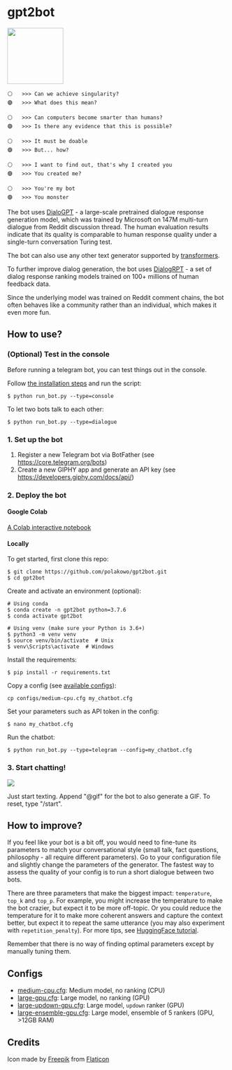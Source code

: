 # gpt2bot

<img src="https://github.com/polakowo/gpt2bot/blob/master/logo.png?raw=true" width=128>

```
⚪   >>> Can we achieve singularity?
🟣   >>> What does this mean?

⚪   >>> Can computers become smarter than humans?
🟣   >>> Is there any evidence that this is possible?

⚪   >>> It must be doable
🟣   >>> But... how?

⚪   >>> I want to find out, that's why I created you
🟣   >>> You created me?

⚪   >>> You're my bot
🟣   >>> You monster
```



The bot uses [DialoGPT](https://arxiv.org/abs/1911.00536) - a large-scale pretrained 
dialogue response generation model, which was trained by Microsoft on 147M multi-turn 
dialogue from Reddit discussion thread. The human evaluation results indicate that its 
quality is comparable to human response quality under a single-turn conversation Turing test.

The bot can also use any other text generator supported by [transformers](https://huggingface.co/transformers/).

To further improve dialog generation, the bot uses [DialogRPT](https://arxiv.org/abs/2009.06978) - 
a set of dialog response ranking models trained on 100+ millions of human feedback data.

Since the underlying model was trained on Reddit comment chains, the bot often behaves like 
a community rather than an individual, which makes it even more fun.
  
## How to use?

### (Optional) Test in the console

Before running a telegram bot, you can test things out in the console.

Follow [the installation steps](https://github.com/polakowo/gpt2bot#locally) and run the script:

```
$ python run_bot.py --type=console
```

To let two bots talk to each other:

```
$ python run_bot.py --type=dialogue
```

### 1. Set up the bot

1. Register a new Telegram bot via BotFather (see https://core.telegram.org/bots)
2. Create a new GIPHY app and generate an API key (see https://developers.giphy.com/docs/api/)

### 2. Deploy the bot

#### Google Colab

[A Colab interactive notebook](https://colab.research.google.com/github/polakowo/gpt2bot/blob/master/Demo.ipynb)

#### Locally

To get started, first clone this repo:

```
$ git clone https://github.com/polakowo/gpt2bot.git
$ cd gpt2bot
```

Create and activate an environment (optional):

```
# Using conda
$ conda create -n gpt2bot python=3.7.6
$ conda activate gpt2bot

# Using venv (make sure your Python is 3.6+)
$ python3 -m venv venv
$ source venv/bin/activate  # Unix
$ venv\Scripts\activate  # Windows
```

Install the requirements:

```
$ pip install -r requirements.txt
```

Copy a config (see [available configs](https://github.com/polakowo/gpt2bot#configs)):

```
cp configs/medium-cpu.cfg my_chatbot.cfg
```

Set your parameters such as API token in the config:

```
$ nano my_chatbot.cfg
```

Run the chatbot:

```
$ python run_bot.py --type=telegram --config=my_chatbot.cfg
```

### 3. Start chatting!

![](telegram_bot.gif)

Just start texting. Append "@gif" for the bot to also generate a GIF. To reset, type "/start".

## How to improve?

If you feel like your bot is a bit off, you would need to fine-tune its parameters to match
your conversational style (small talk, fact questions, philosophy - all require different parameters).
Go to your configuration file and slightly change the parameters of the generator.
The fastest way to assess the quality of your config is to run a short dialogue between two bots.

There are three parameters that make the biggest impact: `temperature`, `top_k` and `top_p`. 
For example, you might increase the temperature to make the bot crazier, but expect it to be 
more off-topic. Or you could reduce the temperature for it to make more coherent answers and 
capture the context better, but expect it to repeat the same utterance (you may also experiment 
with `repetition_penalty`). For more tips, see [HuggingFace tutorial](https://huggingface.co/blog/how-to-generate).

Remember that there is no way of finding optimal parameters except by manually tuning them.

## Configs

* [medium-cpu.cfg](https://github.com/polakowo/gpt2bot/blob/master/configs/medium-cpu.cfg): Medium model, no ranking (CPU)
* [large-gpu.cfg](https://github.com/polakowo/gpt2bot/blob/master/configs/large-gpu.cfg): Large model, no ranking (GPU)
* [large-updown-gpu.cfg](https://github.com/polakowo/gpt2bot/blob/master/configs/large-updown-gpu.cfg): Large model, `updown` ranker (GPU)
* [large-ensemble-gpu.cfg](https://github.com/polakowo/gpt2bot/blob/master/configs/large-ensemble-gpu.cfg): Large model, ensemble of 5 rankers (GPU, >12GB RAM)

## Credits

Icon made by [Freepik](https://www.freepik.com) from [Flaticon](https://www.flaticon.com/)
